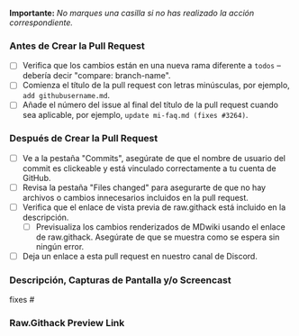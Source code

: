 **Importante:** *No marques una casilla si no has realizado la acción correspondiente.*

### Antes de Crear la Pull Request

- [ ] Verifica que los cambios están en una nueva rama diferente a `todos` – debería decir "compare: branch-name".
- [ ] Comienza el título de la pull request con letras minúsculas, por ejemplo, `add githubusername.md`.
- [ ] Añade el número del issue al final del título de la pull request cuando sea aplicable, por ejemplo, `update mi-faq.md (fixes #3264)`.

### Después de Crear la Pull Request

- [ ] Ve a la pestaña "Commits", asegúrate de que el nombre de usuario del commit es clickeable y está vinculado correctamente a tu cuenta de GitHub.
- [ ] Revisa la pestaña "Files changed" para asegurarte de que no hay archivos o cambios innecesarios incluidos en la pull request.
- [ ] Verifica que el enlace de vista previa de raw.githack está incluido en la descripción.
  - [ ] Previsualiza los cambios renderizados de MDwiki usando el enlace de raw.githack. Asegúrate de que se muestra como se espera sin ningún error.
- [ ] Deja un enlace a esta pull request en nuestro canal de Discord.

### Descripción, Capturas de Pantalla y/o Screencast
<!-- Incluye una breve descripción de los cambios junto con cualquier captura de pantalla o screencast relevante cuando sea necesario. También menciona el número del issue que resuelve esta pull request. -->

fixes #

### Raw.Githack Preview Link
<!-- Proporciona el enlace de raw.githack a la(s) página(s) cambiada(s). Ejemplo:

https://raw.githack.com/nhk057/nhk057.github.io/add-nhk057-profile/index.html#!pages/mi/profiles/nhk057.md

-->
